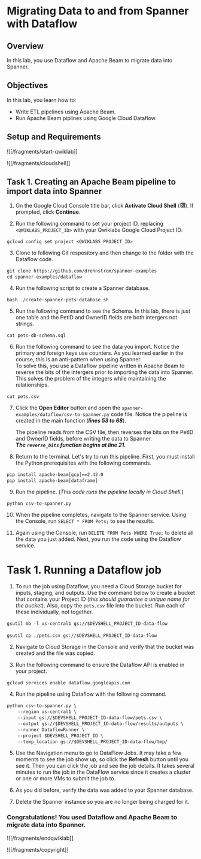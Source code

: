 # Migrating Data to and from Spanner with Dataflow

## Overview

In this lab, you use Dataflow and Apache Beam to migrate data into Spanner.

## Objectives

In this lab, you learn how to:
* Write ETL pipelines using Apache Beam.
* Run Apache Beam piplines using Google Cloud Dataflow.

## Setup and Requirements

![[/fragments/start-qwiklab]]

![[/fragments/cloudshell]]

## Task 1. Creating an Apache Beam pipeline to import data into Spanner

1. On the Google Cloud Console title bar, click __Activate Cloud Shell__ (![cloud shell icon](img/cloud_shell_icon.png)). If prompted, click __Continue__.

2. Run the following command to set your project ID, replacing `<QWIKLABS_PROJECT_ID>` with your Qwiklabs Google Cloud Project ID:

```
gcloud config set project <QWIKLABS_PROJECT_ID>
```

3. Clone to following Git respository and then change to the folder with the Dataflow code. 

```
git clone https://github.com/drehnstrom/spanner-examples
cd spanner-examples/dataflow
```
4. Run the following script to create a Spanner database. 

```
bash ./create-spanner-pets-database.sh
```

5. Run the following command to see the Schema. In this lab, there is just one table and the PetID and OwnerID fields are both intergers not strings. 

```
cat pets-db-schema.sql
```

6. Run the following command to see the data you import. Notice the primary and foreign keys use counters. As you learned earlier in the course, this is an anti-pattern when using Spanner. <div>To solve this, you use a Dataflow pipeline written in Apache Beam to reverse the bits of the intergers prior to importing the data into Spanner.</div> <div>This solves the problem of the integers while maintaining the relationships. </div>

```
cat pets.csv
```

7. Click the __Open Editor__ button and open the `spanner-examples/dataflow/csv-to-spanner.py` code file. Notice the pipeline is created in the main function (___lines 53 to 68___). <div>The pipeline reads from the CSV file, then reverses the bits on the PetID and OwnerID fields, before writing the data to Spanner. </div><div>___The `reverse_bits` function begins at line 21.___</div>  

8. Return to the terminal. Let's try to run this pipeline. First, you must install the Python prerequisites with the following commands. 

```
pip install apache-beam[gcp]==2.42.0
pip install apache-beam[dataframe]
```

9. Run the pipeline. (_This code runs the pipeline locally in Cloud Shell._)

```
python csv-to-spanner.py
```

10. When the pipeline completes, navigate to the Spanner service. Using the Console, run `SELECT * FROM Pets;` to see the results. 

11. Again using the Console, run `DELETE FROM Pets WHERE True;` to delete all the data you just added. Next, you run the code using the Dataflow service. 

# Task 1. Running a Dataflow job

1. To run the job using Dataflow, you need a Cloud Storage bucket for inputs, staging, and outputs. Use the command below to create a bucket that contains your Project ID (_this should guarantee a unique name for the bucket_). Also, copy the `pets.csv` file into the bucket. Run each of these individually, not together.

```
gsutil mb -l us-central1 gs://$DEVSHELL_PROJECT_ID-data-flow

gsutil cp ./pets.csv gs://$DEVSHELL_PROJECT_ID-data-flow
```

2. Navigate to Cloud Storage in the Console and verify that the bucket was created and the file was copied. 

3. Run the following command to ensure the Dataflow API is enabled in your project. 

```
gcloud services enable dataflow.googleapis.com
```
4. Run the pipeline using Dataflow with the following command. 

```
python csv-to-spanner.py \
    --region us-central1 \
    --input gs://$DEVSHELL_PROJECT_ID-data-flow/pets.csv \
    --output gs://$DEVSHELL_PROJECT_ID-data-flow/results/outputs \
    --runner DataflowRunner \
    --project $DEVSHELL_PROJECT_ID \
    --temp_location gs://$DEVSHELL_PROJECT_ID-data-flow/tmp/
```

5. Use the Navigation menu to go to DataFlow Jobs. It may take a few moments to see the job show up, so click the __Refresh__ button until you see it. Then you can click the job and see the job details. It takes several minutes to run the job in the DataFlow service since it creates a cluster or one or more VMs to submit the job to.

6. As you did before, verify the data was added to your Spanner database. 

7. Delete the Spanner instance so you are no longer being charged for it. 

### **Congratulations!** You used Dataflow and Apache Beam to migrate data into Spanner.


![[/fragments/endqwiklab]]

![[/fragments/copyright]]

